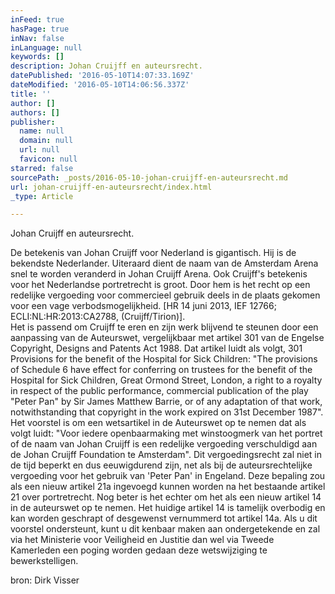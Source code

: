 ```yaml
---
inFeed: true
hasPage: true
inNav: false
inLanguage: null
keywords: []
description: Johan Cruijff en auteursrecht.
datePublished: '2016-05-10T14:07:33.169Z'
dateModified: '2016-05-10T14:06:56.337Z'
title: ''
author: []
authors: []
publisher:
  name: null
  domain: null
  url: null
  favicon: null
starred: false
sourcePath: _posts/2016-05-10-johan-cruijff-en-auteursrecht.md
url: johan-cruijff-en-auteursrecht/index.html
_type: Article

---
```

Johan Cruijff en auteursrecht.

De betekenis van Johan Cruijff voor Nederland is gigantisch. Hij is de bekendste Nederlander. Uiteraard dient de naam van de Amsterdam Arena snel te worden veranderd in Johan Cruijff Arena. Ook Cruijff's betekenis voor het Nederlandse portretrecht is groot. Door hem is het recht op een redelijke vergoeding voor commercieel gebruik deels in de plaats gekomen voor een vage verbodsmogelijkheid. \[HR 14 juni 2013, IEF 12766; ECLI:NL:HR:2013:CA2788, (Cruijff/Tirion)\].   
Het is passend om Cruijff te eren en zijn werk blijvend te steunen door een aanpassing van de Auteurswet, vergelijkbaar met artikel 301 van de Engelse Copyright, Designs and Patents Act 1988\. Dat artikel luidt als volgt, 301 Provisions for the benefit of the Hospital for Sick Children: "The provisions of Schedule 6 have effect for conferring on trustees for the benefit of the Hospital for Sick Children, Great Ormond Street, London, a right to a royalty in respect of the public performance, commercial publication of the play "Peter Pan" by Sir James Matthew Barrie, or of any adaptation of that work, notwithstanding that copyright in the work expired on 31st December 1987".   
Het voorstel is om een wetsartikel in de Auteurswet op te nemen dat als volgt luidt: "Voor iedere openbaarmaking met winstoogmerk van het portret of de naam van Johan Cruijff is een redelijke vergoeding verschuldigd aan de Johan Cruijff Foundation te Amsterdam". Dit vergoedingsrecht zal niet in de tijd beperkt en dus eeuwigdurend zijn, net als bij de auteursrechtelijke vergoeding voor het gebruik van 'Peter Pan' in Engeland. Deze bepaling zou als een nieuw artikel 21a ingevoegd kunnen worden na het bestaande artikel 21 over portretrecht. Nog beter is het echter om het als een nieuw artikel 14 in de auteurswet op te nemen. Het huidige artikel 14 is tamelijk overbodig en kan worden geschrapt of desgewenst vernummerd tot artikel 14a. Als u dit voorstel ondersteunt, kunt u dit kenbaar maken aan ondergetekende en zal via het Ministerie voor Veiligheid en Justitie dan wel via Tweede Kamerleden een poging worden gedaan deze wetswijziging te bewerkstelligen.

bron: Dirk Visser